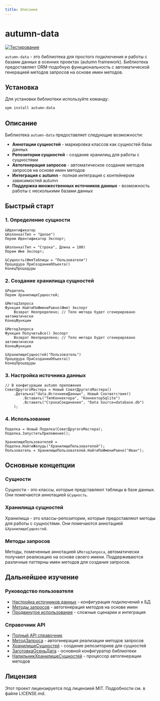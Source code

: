 ```yaml
---
title: Описание
---
```


# autumn-data

[![Тестирование](https://github.com/autumn-library/autumn-data/actions/workflows/test.yml/badge.svg?branch=master)](https://github.com/autumn-library/autumn-data/actions/workflows/test.yml)

`autumn-data` - это библиотека для простого подключения и работы с базами данных в осенних проектах (autumn framework). Библиотека предоставляет ORM-подобную функциональность с автоматической генерацией методов запросов на основе имен методов.

## Установка

Для установки библиотеки используйте команду:

```sh
opm install autumn-data
```

## Описание

Библиотека `autumn-data` предоставляет следующие возможности:

- **Аннотации сущностей** - маркировка классов как сущностей базы данных
- **Репозитории сущностей** - создание хранилищ для работы с сущностями
- **Автогенерация запросов** - автоматическое создание методов запросов на основе имен методов
- **Интеграция с autumn** - полная интеграция с контейнером зависимостей autumn
- **Поддержка множественных источников данных** - возможность работы с несколькими базами данных

## Быстрый старт

### 1. Определение сущности

```1c
&Идентификатор
&Колонка(Тип = "Целое")
Перем Идентификатор Экспорт;

&Колонка(Тип = "Строка", Длина = 100)
Перем Имя Экспорт;

&Сущность(ИмяТаблицы = "Пользователи")
Процедура ПриСозданииОбъекта()
КонецПроцедуры
```

### 2. Создание хранилища сущностей

```1c
&Родитель
Перем ХранилищеСущностей;

&МетодЗапроса
Функция НайтиПоИмениРавно(Имя) Экспорт
    Возврат Неопределено; // Тело метода будет сгенерировано автоматически
КонецФункции

&МетодЗапроса  
Функция ПолучитьВсе() Экспорт
    Возврат Неопределено; // Тело метода будет сгенерировано автоматически
КонецФункции

&ХранилищеСущностей("Пользователь")
Процедура ПриСозданииОбъекта()
КонецПроцедуры
```

### 3. Настройка источника данных

```1c
// В конфигурации autumn приложения
СоветДругогоМастера = Новый СоветДругогоМастера()
    .Деталька("data.ИсточникиДанных", Новый Соответствие()
        .Вставить("ТипКоннектора", "КоннекторSqlite")
        .Вставить("СтрокаСоединения", "Data Source=database.db")
    );
```

### 4. Использование

```1c
Поделка = Новый Поделка(СоветДругогоМастера);
Поделка.ЗапуститьПриложение();

ХранилищеПользователей = Поделка.НайтиЖелудь("ХранилищеПользователей");
Пользователь = ХранилищеПользователей.НайтиПоИмениРавно("Иван");
```

## Основные концепции

### Сущности

Сущности - это классы, которые представляют таблицы в базе данных. Они помечаются аннотацией `&Сущность`.

### Хранилища сущностей

Хранилища - это классы-репозитории, которые предоставляют методы для работы с сущностями. Они помечаются аннотацией `&ХранилищеСущностей`.

### Методы запросов

Методы, помеченные аннотацией `&МетодЗапроса`, автоматически получают реализацию на основе своего имени. Поддерживаются различные паттерны имен методов для создания запросов.

## Дальнейшее изучение

### Руководство пользователя
- [Настройка источников данных](020-configuration.md) - конфигурация подключений к БД
- [Методы запросов](030-query-methods.md) - автогенерация методов на основе имен
- [Продвинутое использование](040-advanced.md) - сложные сценарии и интеграция

### Справочник API
- [Полный API справочник](../api/index.md)
- [МетодЗапроса](../api/Аннотации/МетодЗапроса.md) - автогенерация реализации методов запросов
- [ХранилищеСущностей](../api/Аннотации/ХранилищеСущностей.md) - создание репозиториев для сущностей
- [ЗаготовкаОсеньДата](../api/Классы/ЗаготовкаОсеньДата.md) - основной конфигуратор библиотеки
- [НапильникХранилищеСущностей](../api/Классы/НапильникХранилищеСущностей.md) - процессор автогенерации методов

## Лицензия

Этот проект лицензируется под лицензией MIT. Подробности см. в файле LICENSE.md.